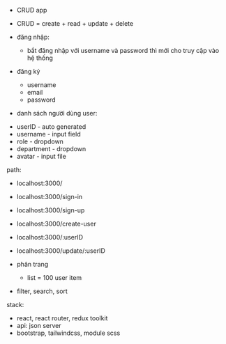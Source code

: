- CRUD app

* CRUD = create + read + update + delete

- đăng nhập:
  - bắt đăng nhập với username và password thì mới cho truy cập vào hệ thống
- đăng ký

  - username
  - email
  - password

- danh sách người dùng
  user:

* userID - auto generated
* username - input field
* role - dropdown
* department - dropdown
* avatar - input file

path:

- localhost:3000/
- localhost:3000/sign-in
- localhost:3000/sign-up
- localhost:3000/create-user
- localhost:3000/:userID
- localhost:3000/update/:userID

- phân trang

  - list = 100 user item

- filter, search, sort

stack:

- react, react router, redux toolkit
- api: json server
- bootstrap, tailwindcss, module scss
